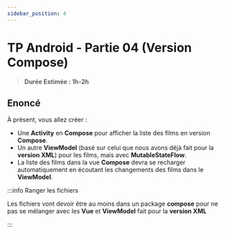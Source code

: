 ```yaml
---
sidebar_position: 4
---
```


# TP Android - Partie 04 (Version Compose)

> **Durée Estimée : 1h-2h**

## Enoncé

À présent, vous allez créer :
- Une **Activity** en **Compose** pour afficher la liste des films en version **Compose**.
- Un autre **ViewModel** (basé sur celui que nous avons déjà fait pour la **version XML**) pour les films, mais avec **MutableStateFlow**.
- La liste des films dans la vue **Compose** devra se recharger automatiquement en écoutant les changements des films dans le **ViewModel**.

:::info Ranger les fichiers

Les fichiers vont devoir être au moins dans un package **compose** pour ne pas se mélanger avec les **Vue** et **ViewModel** fait pour la **version XML**

:::